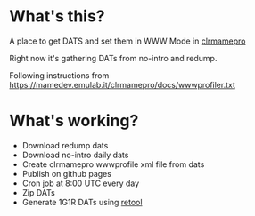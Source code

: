 # What's this?

A place to get DATS and set them in WWW Mode in [clrmamepro](https://mamedev.emulab.it/clrmamepro)

Right now it's gathering DATs from no-intro and redump.

Following instructions from https://mamedev.emulab.it/clrmamepro/docs/wwwprofiler.txt

# What's working?

- Download redump dats
- Download no-intro daily dats
- Create clrmamepro wwwprofile xml file from dats
- Publish on github pages
- Cron job at 8:00 UTC every day
- Zip DATs
- Generate 1G1R DATs using [retool](https://github.com/unexpectedpanda/retool/)
